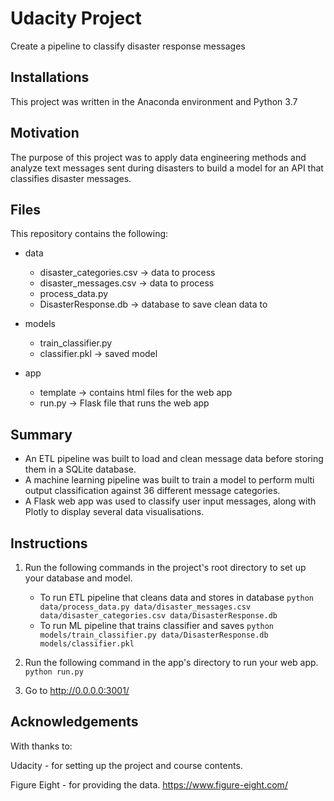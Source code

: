 # Udacity Project
Create a pipeline to classify disaster response messages 

## Installations
This project was written in the Anaconda environment and Python 3.7

## Motivation
The purpose of this project was to apply data engineering methods and analyze text messages sent during disasters to build a model for an API that classifies disaster messages.

## Files
This repository contains the following:
- data
    - disaster_categories.csv   -> data to process 
    - disaster_messages.csv   -> data to process
    - process_data.py
    - DisasterResponse.db   -> database to save clean data to

- models
    - train_classifier.py
    - classifier.pkl   -> saved model 
    
- app
    - template  -> contains html files for the web app
    - run.py  -> Flask file that runs the web app


## Summary
- An ETL pipeline was built to load and clean message data before storing them in a SQLite database.
- A machine learning pipeline was built to train a model to perform multi output classification against 36 different message categories.
- A Flask web app was used to classify user input messages, along with Plotly to display several data visualisations.

## Instructions
1. Run the following commands in the project's root directory to set up your database and model.

    - To run ETL pipeline that cleans data and stores in database
        `python data/process_data.py data/disaster_messages.csv data/disaster_categories.csv data/DisasterResponse.db`
    - To run ML pipeline that trains classifier and saves
        `python models/train_classifier.py data/DisasterResponse.db models/classifier.pkl`

2. Run the following command in the app's directory to run your web app.
    `python run.py`

3. Go to http://0.0.0.0:3001/

## Acknowledgements
With thanks to:

Udacity - for setting up the project and course contents.

Figure Eight - for providing the data. https://www.figure-eight.com/
